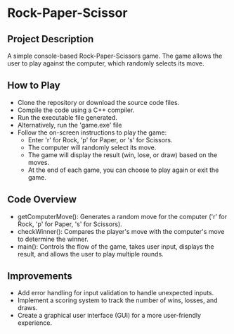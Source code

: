# Rock-Paper-Scissor

## Project Description
A simple console-based Rock-Paper-Scissors game. The game allows the user to play against the computer, which randomly selects its move.

## How to Play
- Clone the repository or download the source code files.
- Compile the code using a C++ compiler.
- Run the executable file generated.
- Alternatively, run the 'game.exe' file 
- Follow the on-screen instructions to play the game:
    - Enter 'r' for Rock, 'p' for Paper, or 's' for Scissors.
    - The computer will randomly select its move.
    - The game will display the result (win, lose, or draw) based on the moves.
    - At the end of each game, you can choose to play again or exit the game.

## Code Overview
- getComputerMove(): Generates a random move for the computer ('r' for Rock, 'p' for Paper, 's' for Scissors).
- checkWinner(): Compares the player's move with the computer's move to determine the winner.
- main(): Controls the flow of the game, takes user input, displays the result, and allows the user to play multiple rounds.

## Improvements
- Add error handling for input validation to handle unexpected inputs.
- Implement a scoring system to track the number of wins, losses, and draws.
- Create a graphical user interface (GUI) for a more user-friendly experience.